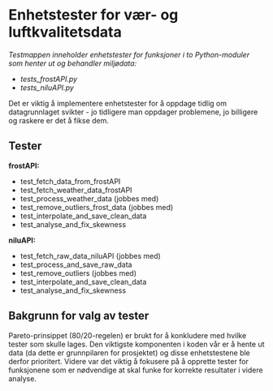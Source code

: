# Enhetstester for vær- og luftkvalitetsdata

*Testmappen inneholder enhetstester for funksjoner i to Python-moduler som henter ut og behandler miljødata:*
- *tests_frostAPI.py*
- *tests_niluAPI.py*

Det er viktig å implementere enhetstester for å oppdage tidlig om datagrunnlaget svikter - jo tidligere man oppdager problemene, jo billigere og raskere er det å fikse dem. 

## Tester
**frostAPI:**
- test_fetch_data_from_frostAPI
- test_fetch_weather_data_frostAPI
- test_process_weather_data (jobbes med)
- test_remove_outliers_frost_data (jobbes med)
- test_interpolate_and_save_clean_data
- test_analyse_and_fix_skewness

**niluAPI:**
- test_fetch_raw_data_niluAPI (jobbes med)
- test_process_and_save_raw_data 
- test_remove_outliers (jobbes med)
- test_interpolate_and_save_clean_data
- test_analyse_and_fix_skewness

## Bakgrunn for valg av tester 
Pareto-prinsippet (80/20-regelen) er brukt for å konkludere med hvilke tester som skulle lages. Den viktigste komponenten i koden vår er å hente ut data (da dette er grunnpilaren for prosjektet) og disse enhetstestene ble derfor prioritert. Videre var det viktig å fokusere på å opprette tester for funksjonene som er nødvendige at skal funke for korrekte resultater i videre analyse. 

